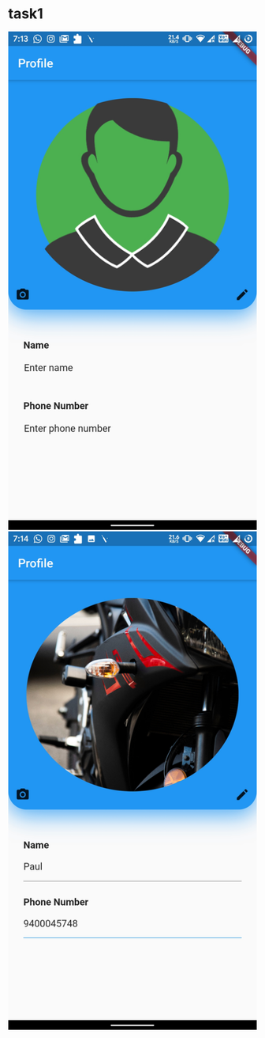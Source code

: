 # task1


![Screenshot](screenshots/Screenshot_20201018-191346.jpg)
![Screenshot](screenshots/Screenshot_20201018-191437.jpg)
